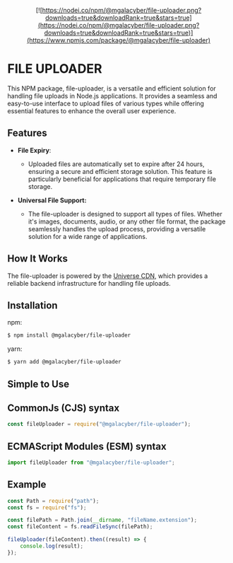 <div align="center">

[![https://nodei.co/npm/@mgalacyber/file-uploader.png?downloads=true&downloadRank=true&stars=true](https://nodei.co/npm/@mgalacyber/file-uploader.png?downloads=true&downloadRank=true&stars=true)](https://www.npmjs.com/package/@mgalacyber/file-uploader)
</div>

# FILE UPLOADER

This NPM package, file-uploader, is a versatile and efficient solution for handling file uploads in Node.js applications. It provides a seamless and easy-to-use interface to upload files of various types while offering essential features to enhance the overall user experience.

## Features
- **File Expiry**:
    - Uploaded files are automatically set to expire after 24 hours, ensuring a secure and efficient storage solution. This feature is particularly beneficial for applications that require temporary file storage.

- **Universal File Support:**
    - The file-uploader is designed to support all types of files. Whether it's images, documents, audio, or any other file format, the package seamlessly handles the upload process, providing a versatile solution for a wide range of applications.

## How It Works
The file-uploader is powered by the [Universe CDN](https://cdn.universebot.space), which provides a reliable backend infrastructure for handling file uploads.

## Installation
npm:
```bash
$ npm install @mgalacyber/file-uploader
```
yarn:
```bash
$ yarn add @mgalacyber/file-uploader
```

## Simple to Use
## CommonJs (CJS) syntax
```js
const fileUploader = require("@mgalacyber/file-uploader");
```
## ECMAScript Modules (ESM) syntax
```ts
import fileUploader from "@mgalacyber/file-uploader";
```

## Example
```js
const Path = require("path");
const fs = require("fs");

const filePath = Path.join(__dirname, "fileName.extension");
const fileContent = fs.readFileSync(filePath);

fileUploader(fileContent).then((result) => {
    console.log(result);
});
```